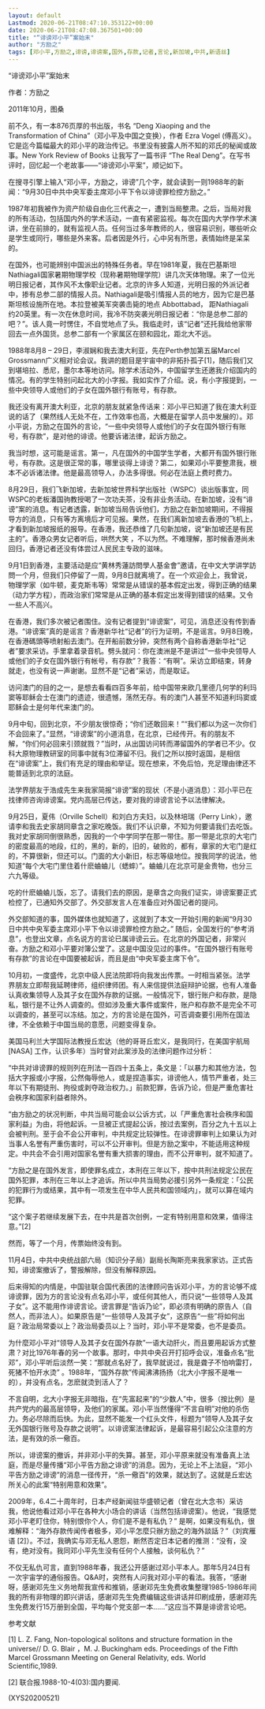 ```yaml
---
layout: default
Lastmod: 2020-06-21T08:47:10.353122+00:00
date: 2020-06-21T08:47:08.367501+00:00
title: "“诽谤邓小平”案始末"
author: "方励之"
tags: [邓小平,方励之,诽谤,诽谤案,国外,存款,记者,言论,新加坡,中共,新语丝]
---
```


“诽谤邓小平”案始末

作者：方励之

2011年10月，图桑

前不久，有一本876页厚的书出版，书名 “Deng Xiaoping and the Transformation of China”（邓小平及中国之变换），作者 Ezra Vogel (傅高义）。它是迄今篇幅最大的邓小平的政治传记。书里没有披露人所不知的邓氏的秘闻或故事。New York Review of Books 让我写了一篇书评 “The Real Deng”。在写书评时，回忆起一个老故事——“诽谤邓小平案”，顺记如下。



在搜寻引擎上输入“邓小平，方励之，诽谤”几个字，就会读到一则1988年的新闻：“9月30日中共中央军委主席邓小平下令以诽谤罪检控方励之。”

1987年初我被作为资产阶级自由化三代表之一，遭到当局整肃。之后，当局对我的所有活动，包括国内外的学术活动，一直有紧密监视。每次在国内大学作学术演讲，坐在前排的，就有监视人员。任何当过多年教师的人，很容易识别，哪些听众是学生或同行，哪些是外来客。后者因是外行，心中另有所思，表情始终是呆呆的。

在国外，也可能辨别中国派出的特殊任务者。早在1981年夏，我在巴基斯坦Nathiagali国家暑期物理学校（现称暑期物理学院）讲几次天体物理。来了一位光明日报记者，其作风不太像职业记者。北京的许多人知道，光明日报的外派记者中，掺有总参二部的情报人员。Nathiagali是吸引情报人员的地方，因为它是巴基斯坦核设施所在地。本拉登被美军突袭击毙的地点 Abbottabad， 距Nathiagali 约20英里。有一次在休息时间，我冷不防突袭光明日报记者：“你是总参二部的吧？”。该人竟一时愣住，不自觉地点了头。我临走时，该“记者”还托我给他家带回去一点外国货。总参二部有一个家属区在颐和园北，距北大不远。

1988年8月8 – 29日，李淑娴和我去澳大利亚，先在Perth参加第五届Marcel Grossmann广义相对论会议。我讲的题目是宇宙中的非拓扑孤子[1]，随后我们又到堪培拉、悉尼，墨尔本等地访问。除学术活动外，中国留学生还邀我介绍国内的情况。有的学生特别问起北大的小字报。我如实作了介绍。说，有小字报提到，一些中央领导人或他们的子女在国外银行有账号，有存款。

我还没有离开澳大利亚，北京的朋友就紧急传话来：邓小平已知道了我在澳大利亚说的话了（果然线人无处不在，工作效率也高，大概是在留学人员中发展的）。邓小平说，方励之在国外的言论，“一些中央领导人或他们的子女在国外银行有账号，有存款”，是对他的诽谤。他要诉诸法律，起诉方励之。

我当时想，这可能是谣言。第一，凡在国外的中国学生学者，大都开有国外银行账号，有存款。这是很正常的事，哪里谈得上诽谤？第二，如果邓小平要整肃我，根本不必诉诸法律。他是最高领导人，办法多得很。何必在法庭上费时费力。

8月29日，我们飞新加坡，去新加坡世界科学出版社（WSPC）谈出版事宜，同WSPC的老板潘国驹教授喝了一次功夫茶，没有非业务活动。在新加坡，没有“诽谤”案的消息。有记者透露，新加坡当局告诉他们，方励之在新加坡期间，不得报导方的消息，只有等方离境后才可见报。果然，在我们离新加坡去香港的飞机上，才看到新加坡报纸的报导。在香港，我还恭维了几句新加坡，说“新加坡还是有民主的”。香港众男女记者听后，哄然大笑 ，不以为然。不难理解，那时候香港尚未回归，香港记者还没有体尝过人民民主专政的滋味。

9月1日到香港，主要活动是应“黄林秀蓮訪問學人基金會”邀请，在中文大学讲学訪問一个月，但我们只停留了一周，9月8日就离境了。在一个欢迎会上，我曾说，物理学家（如牛顿，麦克斯韦等）常常是从错误的基本假定出发，得到正确的结果（动力学方程），而政治家们常常是从正确的基本假定出发得到错误的结果。又令一些人不高兴。

在香港，我们多次被记者围住。没有记者提到“诽谤案”，可见，消息还没有传到香港。“诽谤案”真的是谣言？香港新华社“记者”的行为证明，不是谣言。9月8日晚，在香港碼頭等喷射船去澳门。在开船前数分钟，突然有两个自称香港新华社“记者”要求采访。手里拿着录音机。劈头就问：你在澳洲是不是讲过“一些中央领导人或他们的子女在国外银行有帐号，有存款”？我答：“有啊”。采访立即结束，转身就走，也没有说一声谢谢。显然不是“记者”采访，而是取证。

访问澳门的目的之一，是想去看看四百多年前，给中国带来欧几里德几何学的利玛窦等耶稣会士在澳门的遗迹，很遗憾，荡然无存。有的澳门人甚至不知道利玛窦或耶稣会士是何年代来澳门的。

9月中旬，回到北京，不少朋友很惊奇；“你们还敢回来！”“我们都以为这一次你们不会回来了。”显然，“诽谤案”的小道消息，在北京，已经传开。有的朋友不解，“你们何必回来引颈就戮？”当时，从出国访问转而滞留国外的学者已不少。仅科大原物理教研室的同事中就有3位滞留不归。我们之所以按时返国，是相信在“诽谤案”上，我们有充足的理由和举证。现在想来，不免后怕，充足理由律还不能普适到北京的法庭。

法学界朋友于浩成先生来我家简报“诽谤”案的现状（不是小道消息）：邓小平已在找律师咨询诽谤案。党内高层已传达，要对我的诽谤言论予以法律解决。

9月25日，夏伟（Orville Schell）和刘白方夫妇，以及林培瑞（Perry Link），邀请李和我去史家胡同章含之家吃晚饭。我们不认识章，不知为何要请我们去吃饭。我对史家胡同倒很熟悉，因我的一个中学同学在那一带住。那一带是北京的大宅门的密度最高的地段，红的，黑的，新的，旧的，破败的，都有，章家的大宅门是红的，不算很新，但还可以。门面的大小新旧，标志等级地位。按我同学的说法，他知道“每个大宅门里住着什麽蛐蛐儿（蟋蟀）”。蛐蛐儿在北京可是金贵物，也分三六九等级。

吃的什麽蛐蛐儿饭，忘了。请我们去的原因，是章含之向我们证实，诽谤案要正式检控了，已通知外交部了。外交部发言人在准备应对外国记者的提问。

外交部知道的事，国外媒体也就知道了，这就到了本文一开始引用的新闻“9月30日中共中央军委主席邓小平下令以诽谤罪检控方励之。” 随后，全国发行的“参考消息”，也登出文章，点名说方的言论已属诽谤云云。在北京的外国记者，非常兴奋。方励之和邓小平要对簿公堂了。这是中国没见过的事件。“在国外银行有账号有存款”的言论在中国要被起诉，而且是由“中央军委主席下令”。

10月初，一度盛传，北京中级人民法院即将向我发出传票。一时相当紧张。法学界朋友立即帮我延聘律师，组织律师团。有人来信提供法庭辩护论据，也有人准备认真收集领导人及其子女在国外存款的证据。一般情况下，银行账户和存款，是隐私，银行是不让外人调查的。但如涉及重大事件或案件，账户和存款不是完全不可以调查的，甚至可以冻结。加之，方的言论是在国外，可否调查要引用所在国法律，不全依赖于中国当局的意愿，问题变得复杂。

美国马利兰大学国际法教授丘宏达（他的哥哥丘宏义，是我同行，在美国宇航局[NASA] 工作，认识多年）当时曾对此案涉及的法律问题作过分析：

“中共对诽谤罪的规则列在刑法一百四十五条上，条文是：「以暴力和其他方法，包括大字报或小字报，公然侮辱他人，或是捏造事实，诽谤他人，情节严重者，处三年以下有期徒刑、拘役或剥夺政治权力。」前款犯罪，告诉乃论，但是严重危害社会秩序和国家利益者除外。

“由方励之的状况判断，中共当局可能会以公诉方式，以「严重危害社会秩序和国家利益」为由，将他起诉。一旦被正式提起公诉，按过去案例，百分之九十五以上会被判刑。至于会不会公开审判，中共规定比较弹性。在诽谤罪审判上如果认为对当事人名誉有严重伤害时，可以不公开审判。但是方励之案中，不能适用这种规定。中共会不会引用对国家名誉有重大损害的理由，而不公开审判，就不知道了。

“方励之是在国外发言，即使罪名成立，本刑在三年以下，按中共刑法规定公民在国外犯罪，本刑在三年以上才追诉。所以中共当局势必援引另外一条规定：「公民的犯罪行为或结果，其中有一项发生在中华人民共和国领域内」，就可以算在域内犯罪。

“这个案子若继续发展下去，在中共是首次创例，一定有特别用意和效果，值得注意。”[2]

然而，等了一个月，传票始终没有到。

11月4日，中共中央统战部六局（知识分子局）副局长陶斯亮来我家家访。正式告知，诽谤案撤诉了，警报解除，但没有解释原因。

后来得知的内情是，中国驻联合国代表团的法律顾问告诉邓小平，方的言论够不成诽谤罪，因为方的言论没有点名邓小平，或任何其他人，而只说“一些领导人及其子女”。这不能用作诽谤言论。谤言罪是“告诉乃论”，即必须有明确的原告人（自然人，而非法人）。如果原告是“一些领导人及其子女”，这原告“一些”将如何出庭？政治局常委以上？政治局委员以上？当时，邓小平不是常委，也不是委员。

为什麼邓小平对“领导人及其子女在国外存款”一语大动肝火，而且要用起诉方式整肃？对比1976年春的另一个故事。那时，中共中央召开打招呼会议，准备点名“批邓”，邓小平听后淡然一笑：“那就点名好了，我早就说过，我是聋子不怕响雷打，死猪不怕开水烫” 。1988年，“国外存款”传闻沸沸扬扬（北大小字报不是唯一的），并没有点名，怎麽就烫到活人了？

不言自明，北大小字报无非暗指，在“先富起来”的“少数人”中，很多（按比例）是共产党内的最高层领导，及他们的家属。邓小平当然懂得“不言自明”对他的杀伤力。务必尽除而后快。为此，显然不能发一个红头文件，标题为“领导人及其子女无外国银行账号及存款之说明”。以诽谤案法律起诉，是最容易引起公众注意的方法，是有效的杀一儆百。

所以，诽谤案的撤诉，并非邓小平的失算。甚至，邓小平原来就没有准备真上法庭，而是尽量传播“邓小平告方励之诽谤”的消息。因为，无论上不上法庭，“邓小平告方励之诽谤”的消息一径传开，“杀一儆百”的效果，就达到了。这就是丘宏达所关心的此案“特别用意和效果”。

2009年，6.4二十周年时，日本产经新闻驻华盛顿记者（曾在北大念书）采访我，他说他看过邓小平在各种大小场合的讲话（当然包括诽谤案）。他说，“我感觉邓小平老盯住你，特别恨你个人，你们是不是有私仇？” 是啊，如果没有私仇，很难解释：“海外存款传闻传者极多，邓小平怎麼只辦方励之的海外談話？”（刘宾雁语 [2]）。不过，我确实与邓无私人恩怨，断然否定日本记者的推测：“没有，没有，绝对没有。我同邓小平先生没有任何个人接触，谈何私仇？”

不仅无私仇可言，直到1988年春，我还公开感谢过邓小平本人。那年5月24日有一次宇宙学的通俗报告。Q&A时，突然有人问我对邓小平的看法。我答，“感谢呀，感谢邓先生义务地帮我宣传和推销，感谢邓先生免费收集整理1985-1986年间我的所有非物理的即兴讲话，感谢邓先生免费编辑这些讲话并印刷成册，感谢邓先生免费发行15万册到全国，平均每个党支部一本……”这应当不算是诽谤言论吧。

参考文献

[1] L. Z. Fang, Non-topological solitons and structure formation in the universe// D. G. Blair ，M. J. Buckingham eds. Proceedings of the Fifth Marcel Grossmann Meeting on General Relativity, eds. World Scientific,1989.

[2] 联合报.1988-10-4(03):国内要闻.

(XYS20200521)

